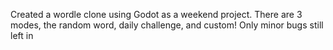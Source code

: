 Created a wordle clone using Godot as a weekend project. There are 3 modes, the random word, daily challenge, and custom! Only minor bugs still left in
